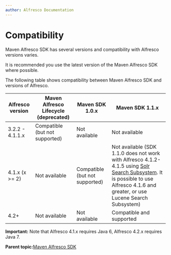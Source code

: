 ```yaml
---
author: Alfresco Documentation
---
```


# Compatibility

Maven Alfresco SDK has several versions and compatibility with Alfresco versions varies.

It is recommended you use the latest version of the Maven Alfresco SDK where possible.

The following table shows compatibility between Maven Alfresco SDK and versions of Alfresco.

|Alfresco version|Maven Alfresco Lifecycle \(deprecated\)|Maven SDK 1.0.x|Maven SDK 1.1.x|
|----------------|---------------------------------------|---------------|---------------|
|3.2.2 - 4.1.1.x|Compatible \(but not supported\)|Not available|Not available|
|4.1.x \(x \>= 2\)|Not available|Compatible \(but not supported\)|Not available \(SDK 1.1.0 does not work with Alfresco 4.1.2-4.1.5 using [Solr Search Subsystem](https://code.google.com/p/maven-alfresco-archetypes/issues/detail?id=180). It is possible to use Alfresco 4.1.6 and greater, or use Lucene Search Subsystem\)|
|4.2+|Not available|Not available|Compatible and supported|

**Important:** Note that Alfresco 4.1.x requires Java 6, Alfresco 4.2.x requires Java 7.

**Parent topic:**[Maven Alfresco SDK](../concepts/dev-extensions-maven-sdk-intro.md)

